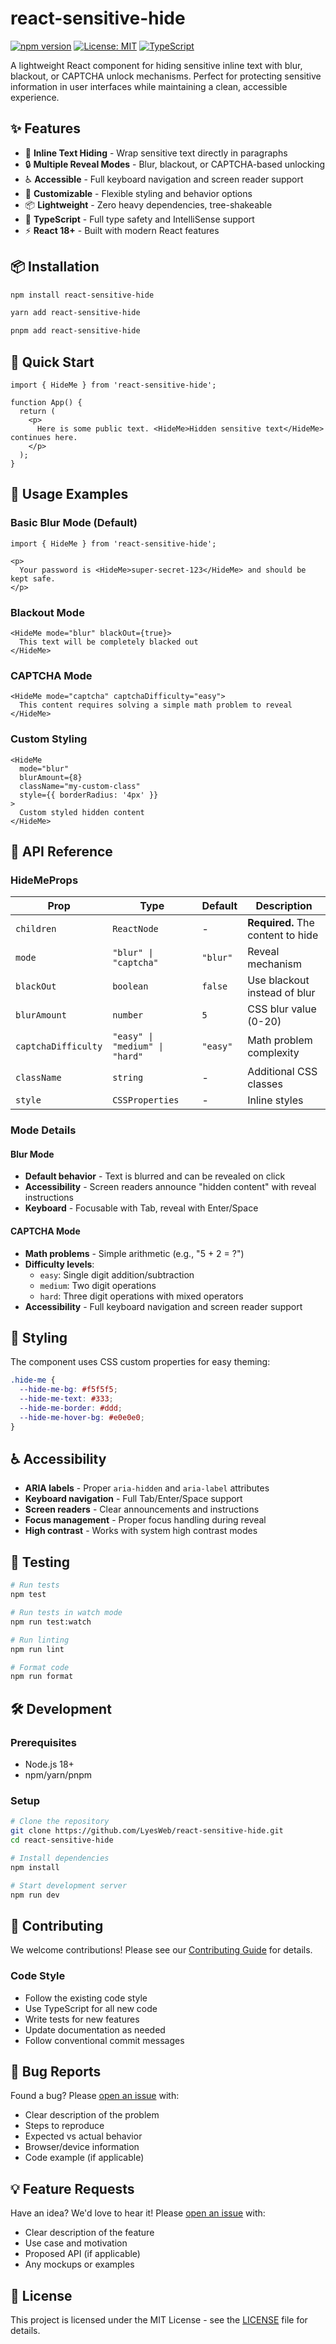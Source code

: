 # react-sensitive-hide

[![npm version](https://badge.fury.io/js/react-sensitive-hide.svg)](https://badge.fury.io/js/react-sensitive-hide)
[![License: MIT](https://img.shields.io/badge/License-MIT-yellow.svg)](https://opensource.org/licenses/MIT)
[![TypeScript](https://img.shields.io/badge/%3C%2F%3E-TypeScript-%230074c1.svg)](http://www.typescriptlang.org/)

A lightweight React component for hiding sensitive inline text with blur, blackout, or CAPTCHA unlock mechanisms. Perfect for protecting sensitive information in user interfaces while maintaining a clean, accessible experience.

## ✨ Features

- 🎯 **Inline Text Hiding** - Wrap sensitive text directly in paragraphs
- 🔒 **Multiple Reveal Modes** - Blur, blackout, or CAPTCHA-based unlocking
- ♿ **Accessible** - Full keyboard navigation and screen reader support
- 🎨 **Customizable** - Flexible styling and behavior options
- 📦 **Lightweight** - Zero heavy dependencies, tree-shakeable
- 🔧 **TypeScript** - Full type safety and IntelliSense support
- ⚡ **React 18+** - Built with modern React features

## 📦 Installation

```bash
npm install react-sensitive-hide
```

```bash
yarn add react-sensitive-hide
```

```bash
pnpm add react-sensitive-hide
```

## 🚀 Quick Start

```tsx
import { HideMe } from 'react-sensitive-hide';

function App() {
  return (
    <p>
      Here is some public text. <HideMe>Hidden sensitive text</HideMe> continues here.
    </p>
  );
}
```

## 📖 Usage Examples

### Basic Blur Mode (Default)

```tsx
import { HideMe } from 'react-sensitive-hide';

<p>
  Your password is <HideMe>super-secret-123</HideMe> and should be kept safe.
</p>
```

### Blackout Mode

```tsx
<HideMe mode="blur" blackOut={true}>
  This text will be completely blacked out
</HideMe>
```

### CAPTCHA Mode

```tsx
<HideMe mode="captcha" captchaDifficulty="easy">
  This content requires solving a simple math problem to reveal
</HideMe>
```

### Custom Styling

```tsx
<HideMe 
  mode="blur" 
  blurAmount={8}
  className="my-custom-class"
  style={{ borderRadius: '4px' }}
>
  Custom styled hidden content
</HideMe>
```

## 🔧 API Reference

### HideMeProps

| Prop | Type | Default | Description |
|------|------|---------|-------------|
| `children` | `ReactNode` | - | **Required.** The content to hide |
| `mode` | `"blur" \| "captcha"` | `"blur"` | Reveal mechanism |
| `blackOut` | `boolean` | `false` | Use blackout instead of blur |
| `blurAmount` | `number` | `5` | CSS blur value (0-20) |
| `captchaDifficulty` | `"easy" \| "medium" \| "hard"` | `"easy"` | Math problem complexity |
| `className` | `string` | - | Additional CSS classes |
| `style` | `CSSProperties` | - | Inline styles |

### Mode Details

#### Blur Mode
- **Default behavior** - Text is blurred and can be revealed on click
- **Accessibility** - Screen readers announce "hidden content" with reveal instructions
- **Keyboard** - Focusable with Tab, reveal with Enter/Space

#### CAPTCHA Mode
- **Math problems** - Simple arithmetic (e.g., "5 + 2 = ?")
- **Difficulty levels**:
  - `easy`: Single digit addition/subtraction
  - `medium`: Two digit operations
  - `hard`: Three digit operations with mixed operators
- **Accessibility** - Full keyboard navigation and screen reader support

## 🎨 Styling

The component uses CSS custom properties for easy theming:

```css
.hide-me {
  --hide-me-bg: #f5f5f5;
  --hide-me-text: #333;
  --hide-me-border: #ddd;
  --hide-me-hover-bg: #e0e0e0;
}
```

## ♿ Accessibility

- **ARIA labels** - Proper `aria-hidden` and `aria-label` attributes
- **Keyboard navigation** - Full Tab/Enter/Space support
- **Screen readers** - Clear announcements and instructions
- **Focus management** - Proper focus handling during reveal
- **High contrast** - Works with system high contrast modes

## 🧪 Testing

```bash
# Run tests
npm test

# Run tests in watch mode
npm run test:watch

# Run linting
npm run lint

# Format code
npm run format
```

## 🛠️ Development

### Prerequisites

- Node.js 18+
- npm/yarn/pnpm

### Setup

```bash
# Clone the repository
git clone https://github.com/LyesWeb/react-sensitive-hide.git
cd react-sensitive-hide

# Install dependencies
npm install

# Start development server
npm run dev
```


## 🤝 Contributing

We welcome contributions! Please see our [Contributing Guide](CONTRIBUTING.md) for details.


### Code Style

- Follow the existing code style
- Use TypeScript for all new code
- Write tests for new features
- Update documentation as needed
- Follow conventional commit messages


## 🐛 Bug Reports

Found a bug? Please [open an issue](https://github.com/LyesWeb/react-sensitive-hide/issues) with:

- Clear description of the problem
- Steps to reproduce
- Expected vs actual behavior
- Browser/device information
- Code example (if applicable)

## 💡 Feature Requests

Have an idea? We'd love to hear it! Please [open an issue](https://github.com/LyesWeb/react-sensitive-hide/issues) with:

- Clear description of the feature
- Use case and motivation
- Proposed API (if applicable)
- Any mockups or examples

## 📄 License

This project is licensed under the MIT License - see the [LICENSE](LICENSE) file for details.